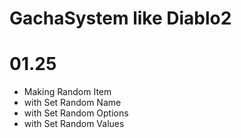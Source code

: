 # GachaSystem like Diablo2

# 01.25
- Making Random Item
- with Set Random Name
- with Set Random Options
- with Set Random Values
